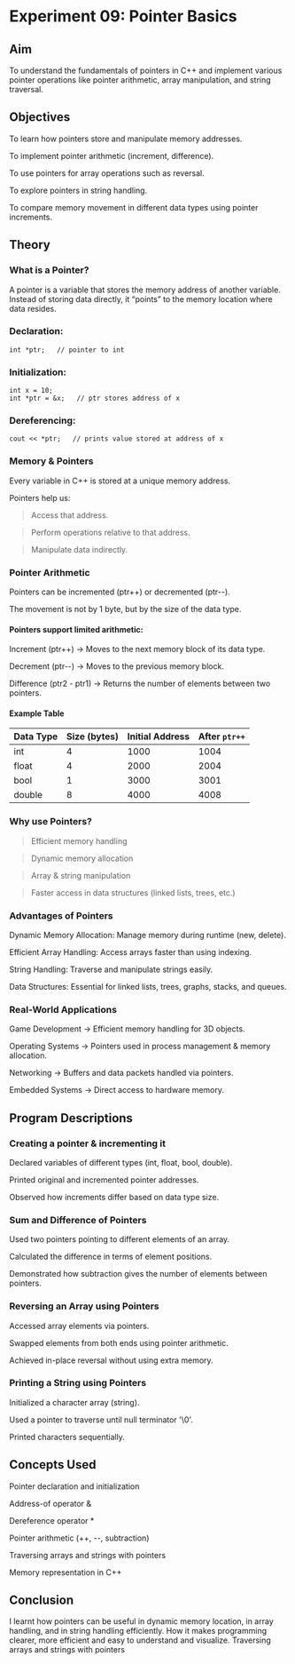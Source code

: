 # Experiment 09: Pointer Basics
## Aim

To understand the fundamentals of pointers in C++ and implement various pointer operations like pointer arithmetic, array manipulation, and string traversal.

## Objectives

To learn how pointers store and manipulate memory addresses.

To implement pointer arithmetic (increment, difference).

To use pointers for array operations such as reversal.

To explore pointers in string handling.

To compare memory movement in different data types using pointer increments.

## Theory
### What is a Pointer?

A pointer is a variable that stores the memory address of another variable. Instead of storing data directly, it “points” to the memory location where data resides.

### Declaration:
```
int *ptr;   // pointer to int
```

### Initialization:
```
int x = 10;
int *ptr = &x;   // ptr stores address of x
```

### Dereferencing:
```
cout << *ptr;   // prints value stored at address of x
```

### Memory & Pointers

Every variable in C++ is stored at a unique memory address.

Pointers help us:

> Access that address.

> Perform operations relative to that address.

> Manipulate data indirectly.

### Pointer Arithmetic

Pointers can be incremented (ptr++) or decremented (ptr--).

The movement is not by 1 byte, but by the size of the data type.

#### Pointers support limited arithmetic:

Increment (ptr++) → Moves to the next memory block of its data type.

Decrement (ptr--) → Moves to the previous memory block.

Difference (ptr2 - ptr1) → Returns the number of elements between two pointers.

#### Example Table

| Data Type | Size (bytes) | Initial Address | After `ptr++` | 
|-----------|--------------|-----------------|---------------|
| int       | 4            | 1000            | 1004          |
| float     | 4            | 2000            | 2004          |
| bool      | 1            | 3000            | 3001          |
| double    | 8            | 4000            | 4008          |


### Why use Pointers?

> Efficient memory handling

> Dynamic memory allocation

> Array & string manipulation

> Faster access in data structures (linked lists, trees, etc.)

### Advantages of Pointers

Dynamic Memory Allocation: Manage memory during runtime (new, delete).

Efficient Array Handling: Access arrays faster than using indexing.

String Handling: Traverse and manipulate strings easily.

Data Structures: Essential for linked lists, trees, graphs, stacks, and queues.

### Real-World Applications

Game Development → Efficient memory handling for 3D objects.

Operating Systems → Pointers used in process management & memory allocation.

Networking → Buffers and data packets handled via pointers.

Embedded Systems → Direct access to hardware memory.

## Program Descriptions

### Creating a pointer & incrementing it

Declared variables of different types (int, float, bool, double).

Printed original and incremented pointer addresses.

Observed how increments differ based on data type size.

### Sum and Difference of Pointers

Used two pointers pointing to different elements of an array.

Calculated the difference in terms of element positions.

Demonstrated how subtraction gives the number of elements between pointers.

### Reversing an Array using Pointers

Accessed array elements via pointers.

Swapped elements from both ends using pointer arithmetic.

Achieved in-place reversal without using extra memory.

### Printing a String using Pointers

Initialized a character array (string).

Used a pointer to traverse until null terminator '\0'.

Printed characters sequentially.

## Concepts Used

Pointer declaration and initialization

Address-of operator &

Dereference operator *

Pointer arithmetic (++, --, subtraction)

Traversing arrays and strings with pointers

Memory representation in C++

## Conclusion
I learnt how pointers can be useful in dynamic memory location, in array handling, and in string handling efficiently. How it makes programming clearer, more efficient and easy to understand and visualize.
Traversing arrays and strings with pointers
